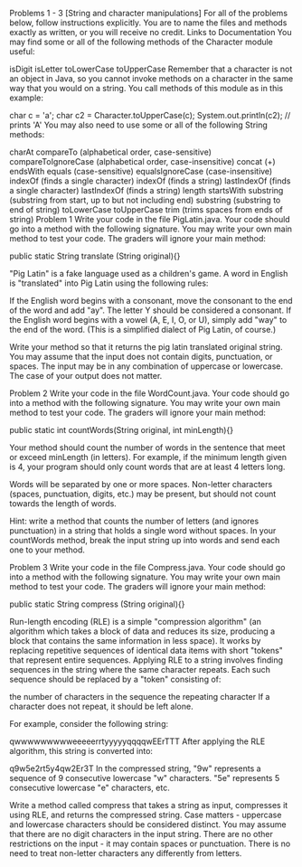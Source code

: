 Problems 1 - 3  [String and character manipulations]
For all of the problems below, follow instructions explicitly. You are to name the files and methods exactly as written, or you will receive no credit.
Links to Documentation
You may find some or all of the following methods of the Character module useful:

isDigit
isLetter
toLowerCase
toUpperCase
Remember that a character is not an object in Java, so you cannot invoke methods on a character in the same way that you would on a string. You call methods of this module as in this example:

char c = 'a';
char c2 = Character.toUpperCase(c);
System.out.println(c2); // prints 'A'
You may also need to use some or all of the following String methods:

charAt
compareTo (alphabetical order, case-sensitive)
compareToIgnoreCase (alphabetical order, case-insensitive)
concat (+)
endsWith
equals (case-sensitive)
equalsIgnoreCase (case-insensitive)
indexOf (finds a single character)
indexOf (finds a string)
lastIndexOf (finds a single character)
lastIndexOf (finds a string)
length
startsWith
substring (substring from start, up to but not including end)
substring (substring to end of string)
toLowerCase
toUpperCase
trim (trims spaces from ends of string)
Problem 1
Write your code in the file PigLatin.java. Your code should go into a method with the following signature. You may write your own main method to test your code. The graders will ignore your main method:

public static String translate (String original){}

"Pig Latin" is a fake language used as a children's game. A word in English is "translated" into Pig Latin using the following rules:

If the English word begins with a consonant, move the consonant to the end of the word and add "ay". The letter Y should be considered a consonant.
If the English word begins with a vowel (A, E, I, O, or U), simply add "way" to the end of the word.
(This is a simplified dialect of Pig Latin, of course.)

Write your method so that it returns the pig latin translated original string. You may assume that the input does not contain digits, punctuation, or spaces. The input may be in any combination of uppercase or lowercase. The case of your output does not matter.

Problem 2
Write your code in the file WordCount.java. Your code should go into a method with the following signature. You may write your own main method to test your code. The graders will ignore your main method:

public static int countWords(String original, int minLength){}
 

Your method should count the number of words in the sentence that meet or exceed minLength (in letters). For example, if the minimum length given is 4, your program should only count words that are at least 4 letters long.

Words will be separated by one or more spaces. Non-letter characters (spaces, punctuation, digits, etc.) may be present, but should not count towards the length of words.

Hint: write a method that counts the number of letters (and ignores punctuation) in a string that holds a single word without spaces. In your countWords method, break the input string up into words and send each one to your method.

Problem 3
Write your code in the file Compress.java. Your code should go into a method with the following signature. You may write your own main method to test your code. The graders will ignore your main method:

public static String compress (String original){}
 

Run-length encoding (RLE) is a simple "compression algorithm" (an algorithm which takes a block of data and reduces its size, producing a block that contains the same information in less space). It works by replacing repetitive sequences of identical data items with short "tokens" that represent entire sequences. Applying RLE to a string involves finding sequences in the string where the same character repeats. Each such sequence should be replaced by a "token" consisting of:

the number of characters in the sequence
the repeating character
If a character does not repeat, it should be left alone.

For example, consider the following string:

qwwwwwwwwweeeeerrtyyyyyqqqqwEErTTT
After applying the RLE algorithm, this string is converted into:

q9w5e2rt5y4qw2Er3T
In the compressed string, "9w" represents a sequence of 9 consecutive lowercase "w" characters. "5e" represents 5 consecutive lowercase "e" characters, etc.

Write a method called compress that takes a string as input, compresses it using RLE, and returns the compressed string. Case matters - uppercase and lowercase characters should be considered distinct. You may assume that there are no digit characters in the input string. There are no other restrictions on the input - it may contain spaces or punctuation. There is no need to treat non-letter characters any differently from letters.
